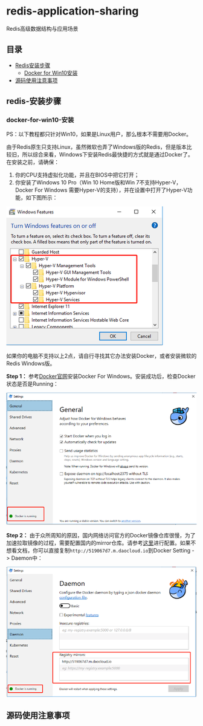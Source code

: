 # redis-application-sharing
Redis高级数据结构与应用场景

## 目录
- [Redis安装步骤](#redis-安装步骤)
  - [Docker for Win10安装](#docker-for-win10-安装)
- [源码使用注意事项](#源码使用注意事项)

## redis-安装步骤
### docker-for-win10-安装
PS：以下教程都只针对Win10，如果是Linux用户，那么根本不需要用Docker。

由于Redis原生只支持Linux，虽然微软也弄了Windows版的Redis，但是版本比较旧，所以综合来看，Windows下安装Redis最快捷的方式就是通过Docker了。在安装之前，请确保：

1. 你的CPU支持虚拟化功能，并且在BIOS中把它打开；
2. 你安装了Windows 10 Pro（Win 10 Home版和Win 7不支持Hyper-V，Docker For Windows 需要Hyper-V的支持），并在设置中打开了Hyper-V功能，如下图所示：

![](https://raw.githubusercontent.com/yellowb/redis-application-sharing/imgs/imgs/windows-hyper-v.png)

如果你的电脑不支持以上2点，请自行寻找其它办法安装Docker，或者安装微软的Redis Windows版。

**Step 1：**
参考[Docker官网](https://docs.docker.com/docker-for-windows/install/ "Docker官网")安装Docker For Windows。安装成功后，检查Docker状态是否是Running：

![](https://raw.githubusercontent.com/yellowb/redis-application-sharing/imgs/imgs/docker-running.png)

**Step 2：**
由于众所周知的原因，国内网络访问官方的Docker镜像仓库很慢，为了加速拉取镜像的过程，需要配置国内的mirror仓库。请参考[这里](https://yeasy.gitbooks.io/docker_practice/content/install/mirror.html "这里")进行配置。如果不想看文档，你可以直接复制`http://519067d7.m.daocloud.io`到Docker Setting -> Daemon中：

![](https://raw.githubusercontent.com/yellowb/redis-application-sharing/imgs/imgs/docker-settings.png)


## 源码使用注意事项

